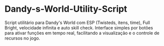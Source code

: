 # Dandy-s-World-Utility-Script
Script utilitário para Dandy's World com ESP (Twisteds, itens, time), Full Bright, velocidade infinita e auto skill check. Interface simples por botões para ativar funções em tempo real, facilitando a visualização e o controle de recursos no jogo.
